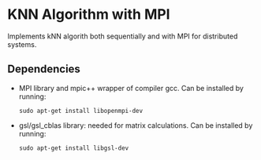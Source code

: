 # KNN Algorithm with MPI
<p>Implements kNN algorith both sequentially and with MPI for distributed systems.</p>

<h2>Dependencies</h2>
<ul>
  <li>MPI library and mpic++ wrapper of compiler gcc. Can be installed by running:
  
    sudo apt-get install libopenmpi-dev
    
  </li>
  <li>gsl/gsl_cblas library: needed for matrix calculations. Can be installed by running:
  
    sudo apt-get install libgsl-dev
    
  </li>
</ul>
